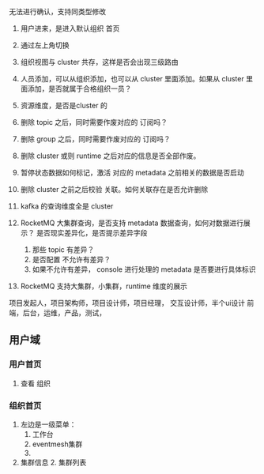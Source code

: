 
无法进行确认，支持同类型修改

1. 用户进来，是进入默认组织 首页
2. 通过左上角切换
3. 组织视图与 cluster 共存，这样是否会出现三级路由
4. 人员添加，可以从组织添加，也可以从 cluster 里面添加。如果从 cluster 里面添加，是否就属于合格组织一员？
5. 资源维度，是否是cluster 的

6. 删除 topic 之后，同时需要作废对应的 订阅吗？
7. 删除 group 之后，同时需要作废对应的 订阅吗？
8. 删除 cluster 或则 runtime 之后对应的信息是否全部作废。
9. 暂停状态数据如何标记，激活 对应的 metadata 之前相关的数据是否启动
10. 删除 cluster 之前之后校验 关联。如何关联存在是否允许删除
11. kafka 的查询维度全是 cluster
12. RocketMQ 大集群查询，是否支持 metadata 数据查询，如何对数据进行展示？ 是否现实差异化，是否提示差异字段
    1. 那些 topic 有差异？
    2. 是否配置 不允许有差异？
    3. 如果不允许有差异， console 进行处理的 metadata 是否要进行具体标识
14. RocketMQ 支持大集群，小集群，runtime 维度的展示


项目发起人，项目架构师，项目设计师，项目经理，
交互设计师，半个ui设计
前端，后台，运维，产品，测试，


## 用户域
### 用户首页
1. 查看 组织

### 组织首页
1. 左边是一级菜单：
   1. 工作台
   2. eventmesh集群
   3. 
1. 集群信息
   2. 集群列表